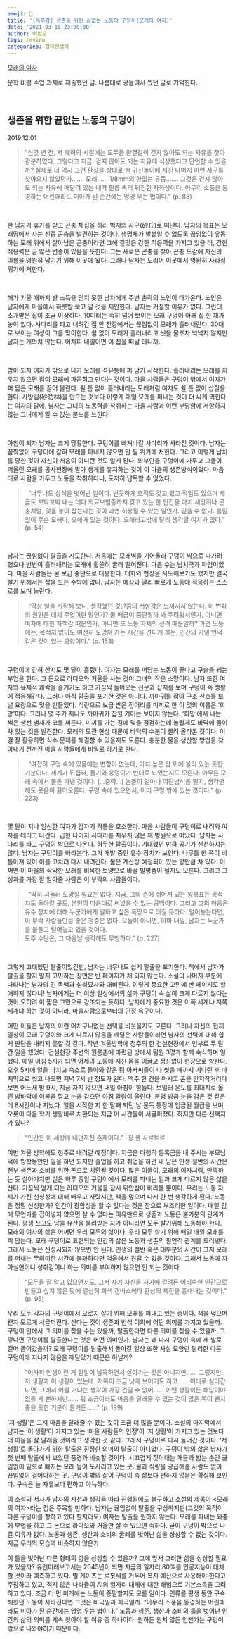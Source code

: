 ```yaml
---  
emoji: 📝  
title: '[독후감] 생존을 위한 끝없는 노동의 구덩이(모래의 여자)'   
date: '2021-03-18 23:00:00'  
author: 어썸오  
tags: review
categories: 잡다한생각
---
```


[모래의 여자](https://www.aladin.co.kr/shop/wproduct.aspx?ItemId=304293)

문학 비평 수업 과제로 제출했던 글. 나름대로 공들여서 썼던 글로 기억한다.

<br>

## 생존을 위한 끝없는 노동의 구덩이

2019.12.01  

> “십몇 년 전, 저 폐허의 시절에는 모두들 한결같이 걷지 않아도 되는 자유를 찾아 광분하였다. 그렇다고 지금, 걷지 않아도 되는 자유에 식상했다고 단언할 수 있을까? 실제로 너 역시 그런 환상을 상대로 한 귀신놀이에 지친 나머지 이런 사구를 찾아오지 않았던가……. 모래…… 1/8mm의 한없는 유동……. 그것은 걷지 않아도 되는 자유에 매달려 있는 네거 필름 속의 뒤집힌 자화상이다. 아무리 소풍을 동경하는 어린애라도 미아가 된 순간에는 엉엉 우는 법이다.” (p. 88)

<br>

한 남자가 휴가를 받고 곤충 채집을 하러 벽지의 사구(砂丘)로 떠난다. 남자의 목표는 모래땅에서 사는 신종 곤충을 발견하는 것이다. 생명체가 발붙일 수 없도록 끊임없이 유동하는 모래 위에서 살아남은 곤충이라면 그에 걸맞은 강한 적응력을 가지고 있을 터, 강한 적응력은 곧 많은 변종이 있음을 뜻한다. 그는 새로운 곤충을 찾아 곤충 도감에 자신의 이름을 영원히 남기기 위해 이곳에 왔다. 그러나 남자는 도리어 이곳에서 영원히 사라질 위기에 처한다.

<br>

해가 기울 때까지 별 소득을 얻지 못한 남자에게 주변 촌락의 노인이 다가온다. 노인은 남자에게 마을에서 하룻밤 묵고 갈 것을 제안한다. 남자는 거절할 이유가 없다. 그런데 소개받은 집이 조금 이상하다. 10미터는 족히 넘어 보이는 모래 구덩이 아래 집 한 채가 놓여 있다. 사다리를 타고 내려간 집 안 천장에서는 끊임없이 모래가 흘러내린다. 30대로 보이는 여성이 그를 맞이한다. 쉼 없이 모래가 흘러내리고 씻을 물조차 넉넉지 않지만 남자는 개의치 않는다. 어차피 내일이면 이 집을 떠날 테니까.

<br>

밤이 되자 여자가 밖으로 나가 모래를 석유통에 퍼 담기 시작한다. 흘러내리는 모래를 치우지 않으면 집이 모래에 파묻히고 만다는 것이다. 마을 사람들은 구덩이 밖에서 여자가 퍼 담은 모래를 끌어 올린다. 쉴 틈 없이 흘러내리는 모래처럼 여자도 쉴 틈 없이 삽질을 한다. 사방림(砂防林)을 만드는 것보다 이렇게 매일 모래를 퍼내는 것이 더 싸게 먹힌다는 여자의 말에, 남자는 그녀의 노동력을 착취하는 마을 사람과 이런 부당함에 저항하지 않는 그녀에게 알 수 없는 분노를 느낀다.

<br>

아침이 되자 남자는 크게 당황한다. 구덩이를 빠져나갈 사다리가 사라진 것이다. 남자는 꼼짝없이 구덩이에 갇혀 모래를 파내지 않으면 안 될 위기에 처한다. 그리고 이렇게 납치를 당한 것이 자신이 처음이 아니란 것도 알게 된다. 외부인을 구덩이에 가두고 그들이 퍼올린 모래를 공사현장에 팔아 생계를 유지하는 것이 이 마을의 생존방식이었다. 마음대로 사람을 가두고 노동을 착취하다니, 도저히 납득할 수 없었다.

>   “너무나도 상식을 벗어난 일이다. 번듯하게 호적도 갖고 있고 직업도 있으며 세금도 꼬박꼬박 내는 데다 의료보험증까지 갖고 있는 한 인간을 마치 새앙쥐나 곤충처럼, 덫을 놓아 잡는다는 것이 과연 허용될 수 있는 일인가. 믿을 수 없다. 틀림없이 무슨 오해다, 오해가 있는 것이다. 오해라고밖에 달리 생각할 여지가 없다.” (p. 54)

<br>

남자는 끊임없이 탈출을 시도한다. 처음에는 모래벽을 기어올라 구덩이 밖으로 나가려 했으나 번번이 흘러내리는 모래에 휩쓸려 굴러 떨어진다. 다음 수는 납치극과 파업이었다. 마을 사람들은 물 보급 중단으로 대응한다. 대화와 협상을 시도해보기도 했지만 결국 살기 위해서는 삽을 드는 수밖에 없다. 남자는 예상과 달리 빠르게 노동에 적응하는 스스로를 보며 놀란다.

>   “막상 일을 시작해 보니, 생각했던 것만큼의 저항감은 느껴지지 않는다. 이 변화의 원인은 대체 무엇이란 말인가? 물 배급이 중단될까 봐 두려워서인가, 아니면 여자에 대한 자책감 때문인가, 아니면 또 노동 자체의 성격 때문일까? 과연 노동에는, 목적지 없이도 여전히 도망쳐 가는 시간을 견디게 하는, 인간의 기댈 언덕 같은 것이 있는 모양이다.” (p. 153)

<br>

구덩이에 갇혀 산지도 몇 달이 흘렀다. 여자는 모래를 퍼담는 노동이 끝나고 구슬을 꿰는 부업을 한다. 그 돈으로 라디오와 거울을 사는 것이 그녀의 작은 소망이다. 남자 또한 여자와 육체적 쾌락을 즐기기도 하고 가끔씩 들어오는 신문과 잡지를 보며 구덩이 속 생활에 적응해간다. 그러나 아직 탈출을 포기한 것은 아니다. 까마귀를 잡아 구조 신호를 보낼 요량으로 덫을 만들었다. 식량으로 보급 받은 정어리를 미끼로 한 이 덫의 이름은 ‘희망’이다. 그러나 몇 주가 지나도 까마귀가 잡힐 기미는 보이지 않는다. ‘희망’에서 나는 썩은 생선 냄새가 코를 찌른다. 미끼를 가는 김에 덫을 점검하는데 놀랍게도 바닥에 물이 차 있는 것을 발견한다. 모래의 모관 현상 때문에 바닥의 수분이 빨려 올라온 것이다. 이걸 잘 활용하면 식수 문제를 해결할 수 있을지도 모른다. 충분한 물을 생산할 방법을 찾아내기 전까진 마을 사람들에게 비밀로 하기로 한다.

>   “여전히 구멍 속에 있음에는 변함이 없는데, 마치 높은 탑 위에 올라 있는 듯한 기분이다. 세계가 뒤집혀, 돌기와 웅덩이가 반대로 되었는지도 모른다. 아무튼 모래 속에서 물을 파낸 것이다. (…중략…) 놈들이 얼마나 야단법석을 떨지, 생각만 해도 웃음이 끓어오른다. 구멍 속에 있으면서, 이미 구멍 밖에 있는 것이다.” (p. 223)

<br>

몇 달이 지나 임신한 여자가 갑자기 격통을 호소한다. 마을 사람들이 구덩이로 내려와 여자를 데리고 나간다. 급한 나머지 사다리를 치우지 않은 채 병원으로 떠났다. 남자는 사다리를 타고 구덩이 밖으로 나온다. 허무한 탈출이다. 기대했던 만큼 공기가 신선하지는 않다. 남자는 구덩이를 바라본다. 그가 개발 중인 유수 장치가 보인다. 나무틀 한 쪽이 비틀어져 있어 이를 고치러 다시 내려간다. 물은 계산상 예정되어 있는 양만큼 차 있다. 어쩌면 이 마을의 삭막한 모래를 비옥한 토양으로 바꿀 발명품이 될지도 모른다. 그리고 그 성과를 가장 잘 알아줄 사람은 이 부락의 사람들이다.

>   “딱히 서둘러 도망칠 필요는 없다. 지금, 그의 손에 쥐어져 있는 왕복표는 목적지도 돌아갈 곳도, 본인이 마음대로 써넣을 수 있는 공백이다. 그리고 그의 마음은 유수 장치에 대해 누군가에게 말하고 싶은 욕망으로 터질 듯하다. 털어놓는다면, 이 부락 사람들만큼 좋은 청중은 없다. 오늘이 아니면, 아마 내일, 남자는 누군가를 붙들고 털어놓고 있을 것이다.  
> 도주 수단은, 그 다음날 생각해도 무방하다.” (p. 227)

<br>

그렇게 고대했던 탈출이었건만, 남자는 너무나도 쉽게 탈출을 포기한다. 책에서 남자가 탈출을 할지 말지 고민하는 장면은 반 페이지가 채 되지 않는다. 소설의 나머지 부분에 나타나는 남자의 긴 독백과 심리묘사와 대비된다. 이렇게 중요한 고민에 반 페이지도 할애하지 않다니! 남자에게는 더 이상 일상에서의 삶과 구덩이 속 삶이 크게 다르지 않다는 것이 오히려 이 짧은 고민으로 강조되는 듯하다. 남자에게 중요한 것은 이쪽 세계냐 저쪽 세계냐 하는 것이 아니라, 마을사람으로부터의 인정 욕구이다.

어떤 이들은 남자의 이런 어처구니없는 선택을 비웃을지도 모른다. 그러나 자신의 현재 일상이 모래 구덩이와 크게 다르지 않음을 깨달은 사람들이라면 남자의 선택에 대해 쉽게 판단을 내리지 못할 것 같다. 작년 겨울방학에 청주의 한 건설현장에서 인부로 두 달간 일을 했었다. 건설현장 주변의 원룸촌에 마련된 방에서 팀원 3명과 함께 숙식하며 일했다. 매일 아침 5시가 되면 어제의 노동에 지친 몸을 이끌고 정신없이 현장으로 향한다. 오후 5시에 일을 마치고 숙소로 돌아와 같은 팀 아저씨들이 다 씻을 때까지 기다린 후 마지막으로 씻고 나오면 저녁 7시 반 정도가 된다. 맥주 한 캔을 마시고 폰을 만지작거리다 보면 어느새 밤 9시, 지금 자지 않으면 내일 아침이 힘들다. 보일러 온도를 최대치로 올린 방바닥에 이불을 깔고 눈을 감으면 아침 알람이 울린다. 분명 방금 눈을 감은 것 같은데 8시간이나 지났다. 일을 시작한 지 한 달째 되던 날 문득 통장에 입금된 월급을 보며 오롯이 다음 학기 생활비로 치환되는 지금 이 시간들이 서글퍼졌다. 하지만 다른 선택지가 있나?

> “인간은 이 세상에 내던져진 존재이다.” -장 폴 사르트르

이번 겨울 방학에도 청주로 내려갈 예정이다. 지금은 다행히 등록금을 내 주시는 부모님 덕에 방학동안만 일을 하면 되지만 졸업을 하고 취업을 하면 내 남은 인생 절반의 시간은 전부 생존과 소비를 위한 돈으로 치환될 것이다. 많은 이들이, 모래의 여자처럼, 만족하는 듯 살아가지만 실은 하루 종일 구덩이에서 모래를 파내는 일과 크게 다르지 않은 삶을 산다. 가끔씩 얻게 되는 라디오와 거울을 잠시 위안삼아 바라볼 뿐이다. 우리는 노동 자체가 가진 신성성에 대해 배우고 자랐지만, 책을 덮으며 다시 한 번 생각하게 된다. 노동은 정말 신성한가? 인간이 광합성을 할 수 없다는 것은 참으로 부조리한 일이다. 매일 입에 무언가를 집어넣지 않으면 살 수 없다는 이유만으로 생존과 노동은 불가분의 관계가 된다. 평생 쓰고도 남을 유산을 물려받은 자가 아니라면 모두 살기위해 노동해야 한다. 모래의 여자의 삶은 어쩌면 우리 모두의 삶이다. 우리 모두 살기 위해 매일 매일 모래를 퍼 담는다. 모래 구덩이로 표현되는 인간의 삶은 노동과 생존의 필연적 관계를 드러낸다. 그래서 노동은 신성시되지 않으면 안 된다. 인생의 절반 혹은 대부분의 시간이 그저 모래를 퍼내는 무의미한 시간에 불과하다면 억울해서 견딜 수 없을 것이다. 그래서 노동에 자아실현이니 성취감이니 하는 의미를 부여하지 않으면 안 되는 것이다.

> “모두들 잘 알고 있으면서도, 그저 자기 자신을 사기에 걸려든 어리숙한 인간으로 만들고 싶지 않은 탓에 열심히 회색 캔버스에다 환상의 제전을 흉내내는 것이다.” (p. 95)

우리 모두 각자의 구덩이에서 오로지 살기 위해 모래를 퍼내고 있는 중이다. 책을 덮으며 왠지 모르게 서글퍼진다. 산다는 것이 생존과 번식 이외에 어떤 의미를 가지고 있을까. 구덩이 안에서 그 의미를 찾을 수는 있을까, 탈출한다면 다른 의미를 찾을 수 있을까. 그렇다면 구덩이를 탈출한다는 것은 어떤 의미인가. 남자는 왜 다시 구덩이 속에 제 발로 걸어 들어갔을까? 모래 구덩이를 탈출해서 돌아갈 일상 또한 사실 모양만 달리한 다른 구덩이에 지나지 않음을 깨달았기 때문은 아닐까?

> “어차피 인생이란 거 일일이 납득하면서 살아가는 것은 아니지만…… 그렇지만, 저 생활과 이 생활이 있는데. 저쪽이 조금 낫게 보이기도 하고…… 이대로 살아간다면, 그래서 어쩔 거냐는 생각이 가장 견딜 수 없어…… 어떤 생활이든 해답이야 없을 게 뻔하지만…… 뭐 조금이라도 마음을 달래줄 수 있는 것이 많은 쪽이 왠지 좋을 듯한 기분이 들거든……” (p. 199)

‘저 생활’은 그저 마음을 달래줄 수 있는 것이 조금 더 많을 뿐이다. 소설의 마지막에서 남자는 ‘이 생활’이 가지고 있는 ‘마을 사람들의 인정’이 ‘저 생활’이 가지고 있는 것보다 더 마음을 잘 달래줄 것이라고 생각한 것 같다. 그래서 구덩이로 다시 들어간 것이다. ‘저 생활’로 돌아가기 위한 탈출은 진정한 의미의 탈출이 아니었다. 구덩이 밖의 삶은 남자가 첫 번째 탈출에서 보았던 풍경과 비슷할 것이다. 시끄럽게 짖어대는 개들과 밟는 순간 끊임없이 밑으로 빠지는 모래 늪이 도사리고 있는 곳. 물과 식량을 공급해줄 사람도 없이 끊임없이 걸어야하는 곳. 구덩이 밖의 삶이 구덩이 속 삶보다 편하지 않음은 확실해 보인다. 구속은 늘 자유보다 편하고 아늑하다.

이 소설의 서사가 남자의 시선과 생각을 따라 진행됨에도 불구하고 소설의 제목이 <모래의 여자>라는 점은 주목할 만하다. 남자는 끊임없이 탈출을 구상하지만(그것의 목적이 다른 구덩이를 향하고 있다 할지라도) 여자는 탈출을 원하지 않는다. 모래를 파내는 와중에 부업을 하고 그 돈으로 라디오와 거울만 살 수 있으면 족하다. 굳이 구덩이 밖으로 나갈 이유가 없다. 노동과 생존, 생산과 소비의 굴레를 벗어난 삶을 상상할 수 없는 것이다. 지금 우리의 모습과 비슷하지 않은가.

이 틀을 벗어난 다른 형태의 삶을 상상할 수 있을까? 그에 앞서 그러한 삶을 상상할 필요가 있을까? 유엔미래보고서는 2045년이 되면 지금의 일자리 80%를 인공지능이 대체할 것이라 예측하고 있다. 빌 게이츠는 로봇세를 거두어 복지 예산으로 사용해야 한다고 주장하고 있고, 적지 않은 나라들이 AI의 일자리 대체에 대한 해법으로 기본소득을 고려하고 있다. 조금 더 먼 미래에는 노동이 종말할지도 모를 일이다. 인류를 평생 동안 구속해왔던 노동이 사라진다면 그것은 비극일까 희극일까. “아무리 소풍을 동경하는 어린애라도 미아가 된 순간에는 엉엉 우는 법이다.” 노동과 생존, 생산과 소비의 틀을 벗어난 인간의 삶의 의미를 계속 찾아야 할 이유 중 하나이다. 원하든 원치 않든 언젠가는 구덩이 밖으로 나와야하기 때문이다.